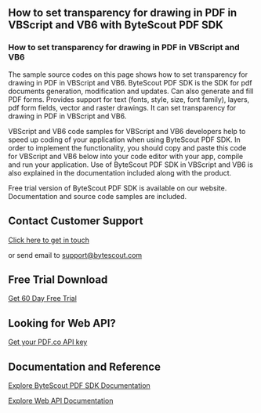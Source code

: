 ## How to set transparency for drawing in PDF in VBScript and VB6 with ByteScout PDF SDK

### How to set transparency for drawing in PDF in VBScript and VB6

The sample source codes on this page shows how to set transparency for drawing in PDF in VBScript and VB6. ByteScout PDF SDK is the SDK for pdf documents generation, modification and updates. Can also generate and fill PDF forms. Provides support for text (fonts, style, size, font family), layers, pdf form fields, vector and raster drawings. It can set transparency for drawing in PDF in VBScript and VB6.

VBScript and VB6 code samples for VBScript and VB6 developers help to speed up coding of your application when using ByteScout PDF SDK. In order to implement the functionality, you should copy and paste this code for VBScript and VB6 below into your code editor with your app, compile and run your application. Use of ByteScout PDF SDK in VBScript and VB6 is also explained in the documentation included along with the product.

Free trial version of ByteScout PDF SDK is available on our website. Documentation and source code samples are included.

## Contact Customer Support

[Click here to get in touch](https://bytescout.zendesk.com/hc/en-us/requests/new?subject=ByteScout%20PDF%20SDK%20Question)

or send email to [support@bytescout.com](mailto:support@bytescout.com?subject=ByteScout%20PDF%20SDK%20Question) 

## Free Trial Download

[Get 60 Day Free Trial](https://bytescout.com/download/web-installer?utm_source=github-readme)

## Looking for Web API? 

[Get your PDF.co API key](https://pdf.co/documentation/api?utm_source=github-readme)

## Documentation and Reference

[Explore ByteScout PDF SDK Documentation](https://bytescout.com/documentation/index.html?utm_source=github-readme)

[Explore Web API Documentation](https://pdf.co/documentation/api?utm_source=github-readme)